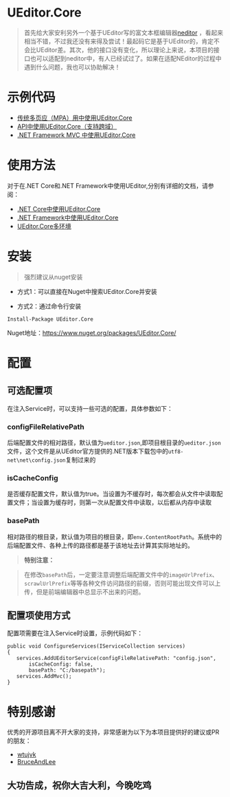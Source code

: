 # UEditor.Core

> 首先给大家安利另外一个基于UEditor写的富文本框编辑器[neditor](https://github.com/notadd/neditor) ，看起来相当不错，不过我还没有来得及尝试！最起码它是基于UEditor的，肯定不会比UEditor差。其次，他的接口没有变化，所以理论上来说，本项目的接口也可以适配到neditor中，有人已经试过了。如果在适配NEditor的过程中遇到什么问题，我也可以协助解决！

# 示例代码

- [传统多页应（MPA）用中使用UEditor.Core](https://github.com/baiyunchen/UEditor.Core/tree/master/Sample.Web)
- [API中使用UEditor.Core（支持跨域）](https://github.com/baiyunchen/UEditor.Core/tree/master/Sample.Mvc)
- [.NET Framework MVC 中使用UEditor.Core](https://github.com/baiyunchen/UEditor.Core/tree/master/Sample.Mvc)

# 使用方法

对于在.NET Core和.NET Framework中使用UEditor,分别有详细的文档，请参阅：
- [.NET Core中使用UEditor.Core](Docs/DotnetCore中的使用.md)
- [.NET Framework中使用UEditor.Core](Docs/NETFramework中使用.md)
- [UEditor.Core多环境](Docs/多环境配置.md)

# 安装
> 强烈建议从nuget安装

- 方式1：可以直接在Nuget中搜索UEditor.Core并安装

- 方式2：通过命令行安装
```
Install-Package UEditor.Core
```

Nuget地址：https://www.nuget.org/packages/UEditor.Core/

# 配置

## 可选配置项

在注入Service时，可以支持一些可选的配置，具体参数如下：

### configFileRelativePath
后端配置文件的相对路径，默认值为`ueditor.json`,即项目根目录的`ueditor.json`文件，这个文件是从UEditor官方提供的.NET版本下载包中的`utf8-net\net\config.json`复制过来的
### isCacheConfig
是否缓存配置文件，默认值为true。当设置为不缓存时，每次都会从文件中读取配置文件；当设置为缓存时，则第一次从配置文件中读取，以后都从内存中读取
### basePath
相对路径的根目录，默认值为项目的根目录，即`env.ContentRootPath`。系统中的后端配置文件、各种上传的路径都是基于该地址去计算其实际地址的。

> **特别注意：**

> 在修改`basePath`后，一定要注意调整后端配置文件中的`imageUrlPrefix`、`scrawlUrlPrefix`等等各种文件访问路径的前缀，否则可能出现文件可以上传，但是前端编辑器中总显示不出来的问题。

## 配置项使用方式
配置项需要在注入Service时设置，示例代码如下：
```
public void ConfigureServices(IServiceCollection services)
{
   services.AddUEditorService(configFileRelativePath: "config.json",
       isCacheConfig: false,
       basePath: "C:/basepath");
   services.AddMvc();
}
```

# 特别感谢
  优秀的开源项目离不开大家的支持，非常感谢为以下为本项目提供好的建议或PR的朋友：
  - [wtujvk](https://github.com/wtujvk)
  - [BruceAndLee](https://github.com/BruceAndLee)

## 大功告成，祝你大吉大利，今晚吃鸡
